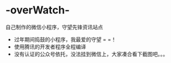 # -overWatch-
自己制作的微信小程序，守望先锋资讯站点
- 过年期间捣鼓的小程序，我最爱的守望 = =！
- 使用腾讯的开发者程序全程编译
- 没有认证的公众号依托，没法挂到微信上，大家凑合看下截图吧。。。

